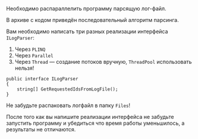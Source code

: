 Необходимо распараллелить программу парсящую лог-файл.

В архиве с кодом приведён последовательный алгоритм парсинга.

Вам необходимо написать три разных реализации интерфейса `ILogParser`:
1. Через `PLINQ`
2. Через `Parallel`
3. Через `Thread` — создание потоков вручную, `ThreadPool` использовать нельзя!

```
public interface ILogParser
{
    string[] GetRequestedIdsFromLogFile();
}
```

Не забудьте распаковать логфайл в папку `Files`!

После того как вы напишите реализации интерфейса не забудьте запустить
программу и убедиться что время работы уменьшилось,
а результаты не отличаются.
